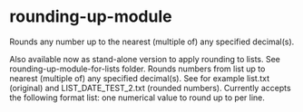 # rounding-up-module
Rounds any number up to the nearest (multiple of) any specified decimal(s).

Also available now as stand-alone version to apply rounding to lists. See rounding-up-module-for-lists folder. Rounds numbers from list up to nearest (multiple of) any specified decimal(s). See for example list.txt (original) and LIST_DATE_TEST_2.txt (rounded numbers). Currently accepts the following format list: one numerical value to round up to per line.
